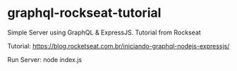 # graphql-rockseat-tutorial
Simple Server using GraphQL &amp; ExpressJS. Tutorial from Rockseat

Tutorial: https://blog.rocketseat.com.br/iniciando-graphql-nodejs-expressjs/

Run Server: node index.js
